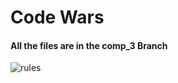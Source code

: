 <h1>Code Wars</h1>
<h4>All the files are in the comp_3 Branch</h4>

![rules](https://github.com/user-attachments/assets/fbf9afb7-9c45-4f22-827e-c3e37dd1a4c8)
